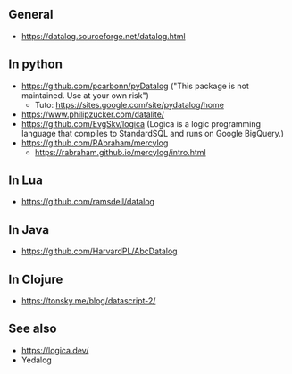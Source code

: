 
## General

- https://datalog.sourceforge.net/datalog.html

## In python

- https://github.com/pcarbonn/pyDatalog ("This package is not maintained. Use at your own risk")
    - Tuto: https://sites.google.com/site/pydatalog/home
- https://www.philipzucker.com/datalite/
- https://github.com/EvgSkv/logica (Logica is a logic programming language that compiles to StandardSQL and runs on Google BigQuery.)
- https://github.com/RAbraham/mercylog
    - https://rabraham.github.io/mercylog/intro.html

## In Lua

- https://github.com/ramsdell/datalog

## In Java

- https://github.com/HarvardPL/AbcDatalog

## In Clojure

- https://tonsky.me/blog/datascript-2/

## See also

- https://logica.dev/
- Yedalog